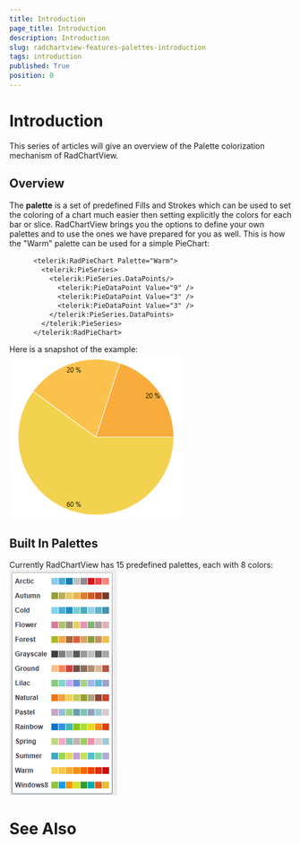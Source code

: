 ```yaml
---
title: Introduction
page_title: Introduction
description: Introduction
slug: radchartview-features-palettes-introduction
tags: introduction
published: True
position: 0
---
```


# Introduction



This series of articles will give an overview of the Palette colorization mechanism of RadChartView.
      

## Overview

The __palette__ is a set of predefined Fills and Strokes which can be used to set
          the coloring of a chart much easier then setting explicitly the colors for each bar or slice.
          RadChartView brings you the options to define your own palettes and to use the
          ones we have prepared for you as well. This is how the "Warm" palette can be
          used for a simple PieChart:
        

	
          <telerik:RadPieChart Palette="Warm">
            <telerik:PieSeries>
              <telerik:PieSeries.DataPoints/>
                <telerik:PieDataPoint Value="9" />
                <telerik:PieDataPoint Value="3" />
                <telerik:PieDataPoint Value="3" />
              </telerik:PieSeries.DataPoints>
            </telerik:PieSeries>
          </telerik:RadPieChart>
        



Here is a snapshot of the example:
        ![Rad Chart View-palettes-introduction-0](images/RadChartView-palettes-introduction-0.png)

## Built In Palettes

Currently RadChartView has 15 predefined palettes, each with 8 colors:
        ![Rad Chart View-palettes-introduction-1](images/RadChartView-palettes-introduction-1.png)

# See Also

